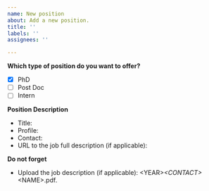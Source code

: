 ```yaml
---
name: New position
about: Add a new position.
title: ''
labels: ''
assignees: ''

---
```


**Which type of position do you want to offer?**
- [X] PhD
- [ ] Post Doc
- [ ] Intern

**Position Description**
- Title:
- Profile:
- Contact:
- URL to the job full description (if applicable):

**Do not forget**
- Upload the job description (if applicable): \<YEAR\>_\<CONTACT\>_\<NAME\>.pdf.
